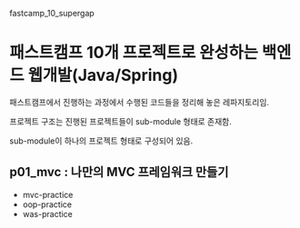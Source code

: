 fastcamp_10_supergap

패스트캠프 10개 프로젝트로 완성하는 백엔드 웹개발(Java/Spring)
==================================================
패스트캠프에서 진행하는 과정에서 수행된 코드들을 정리해 놓은 레파지토리임.

프로젝트 구조는 진행된 프로젝트들이 sub-module 형태로 존재함.

sub-module이 하나의 프로젝트 형태로 구성되어 있음.


p01_mvc : 나만의 MVC 프레임워크 만들기
--------------------------------
* mvc-practice
* oop-practice
* was-practice
